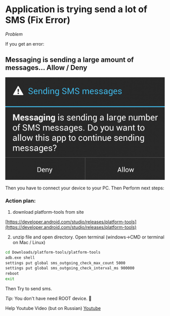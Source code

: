 # Application is trying send a lot of SMS (Fix Error)

*Problem*

If you get an error:
## Messaging is sending a large amount of messages... Allow / Deny
![SmsGatrWay24 Logo](../imgs/alotsms.png)

Then you have to connect your device to your PC. Then Perform next steps: 

### Action plan:

1. download platform-tools from site 

[https://developer.android.com/studio/releases/platform-tools](https://developer.android.com/studio/releases/platform-tools)

2. unzip file and open directory. Open terminal (windows->CMD or terminal on Mac / Linux)
```bash
cd Downloads/platform-tools/platform-tools
adb.exe shell
settings put global sms_outgoing_check_max_count 5000
settings put global sms_outgoing_check_interval_ms 900000
reboot
exit
```
Then Try to send sms. 

*Tip:* You don't have need ROOT device. 🙂


Help Youtube Video (but on Russian)
[Youtube](https://www.youtube.com/watch?v=BXbxgm9XW9Y)
